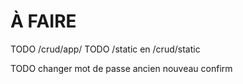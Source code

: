 # À FAIRE


TODO /crud/app/<application>
TODO /static en /crud/static


TODO changer mot de passe ancien nouveau confirm


